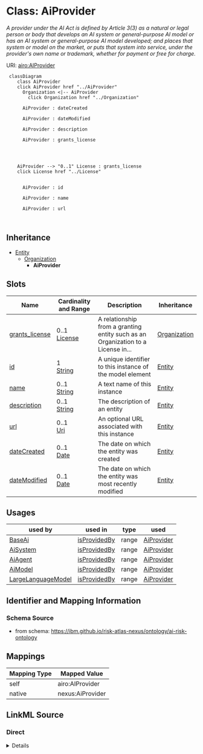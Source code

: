 

# Class: AiProvider


_A provider under the AI Act is defined by Article 3(3) as a natural or legal person or body that develops an AI system or general-purpose AI model or has an AI system or general-purpose AI model developed; and places that system or model on the market, or puts that system into service, under the provider's own name or trademark, whether for payment or free for charge._





URI: [airo:AIProvider](https://w3id.org/airo#AIProvider)






```mermaid
 classDiagram
    class AiProvider
    click AiProvider href "../AiProvider"
      Organization <|-- AiProvider
        click Organization href "../Organization"
      
      AiProvider : dateCreated
        
      AiProvider : dateModified
        
      AiProvider : description
        
      AiProvider : grants_license
        
          
    
    
    AiProvider --> "0..1" License : grants_license
    click License href "../License"

        
      AiProvider : id
        
      AiProvider : name
        
      AiProvider : url
        
      
```





## Inheritance
* [Entity](Entity.md)
    * [Organization](Organization.md)
        * **AiProvider**



## Slots

| Name | Cardinality and Range | Description | Inheritance |
| ---  | --- | --- | --- |
| [grants_license](grants_license.md) | 0..1 <br/> [License](License.md) | A relationship from a granting entity such as an Organization to a License in... | [Organization](Organization.md) |
| [id](id.md) | 1 <br/> [String](String.md) | A unique identifier to this instance of the model element | [Entity](Entity.md) |
| [name](name.md) | 0..1 <br/> [String](String.md) | A text name of this instance | [Entity](Entity.md) |
| [description](description.md) | 0..1 <br/> [String](String.md) | The description of an entity | [Entity](Entity.md) |
| [url](url.md) | 0..1 <br/> [Uri](Uri.md) | An optional URL associated with this instance | [Entity](Entity.md) |
| [dateCreated](dateCreated.md) | 0..1 <br/> [Date](Date.md) | The date on which the entity was created | [Entity](Entity.md) |
| [dateModified](dateModified.md) | 0..1 <br/> [Date](Date.md) | The date on which the entity was most recently modified | [Entity](Entity.md) |





## Usages

| used by | used in | type | used |
| ---  | --- | --- | --- |
| [BaseAi](BaseAi.md) | [isProvidedBy](isProvidedBy.md) | range | [AiProvider](AiProvider.md) |
| [AiSystem](AiSystem.md) | [isProvidedBy](isProvidedBy.md) | range | [AiProvider](AiProvider.md) |
| [AiAgent](AiAgent.md) | [isProvidedBy](isProvidedBy.md) | range | [AiProvider](AiProvider.md) |
| [AiModel](AiModel.md) | [isProvidedBy](isProvidedBy.md) | range | [AiProvider](AiProvider.md) |
| [LargeLanguageModel](LargeLanguageModel.md) | [isProvidedBy](isProvidedBy.md) | range | [AiProvider](AiProvider.md) |






## Identifier and Mapping Information







### Schema Source


* from schema: https://ibm.github.io/risk-atlas-nexus/ontology/ai-risk-ontology




## Mappings

| Mapping Type | Mapped Value |
| ---  | ---  |
| self | airo:AIProvider |
| native | nexus:AiProvider |







## LinkML Source

<!-- TODO: investigate https://stackoverflow.com/questions/37606292/how-to-create-tabbed-code-blocks-in-mkdocs-or-sphinx -->

### Direct

<details>
```yaml
name: AiProvider
description: A provider under the AI Act is defined by Article 3(3) as a natural or
  legal person or body that develops an AI system or general-purpose AI model or has
  an AI system or general-purpose AI model developed; and places that system or model
  on the market, or puts that system into service, under the provider's own name or
  trademark, whether for payment or free for charge.
from_schema: https://ibm.github.io/risk-atlas-nexus/ontology/ai-risk-ontology
is_a: Organization
class_uri: airo:AIProvider

```
</details>

### Induced

<details>
```yaml
name: AiProvider
description: A provider under the AI Act is defined by Article 3(3) as a natural or
  legal person or body that develops an AI system or general-purpose AI model or has
  an AI system or general-purpose AI model developed; and places that system or model
  on the market, or puts that system into service, under the provider's own name or
  trademark, whether for payment or free for charge.
from_schema: https://ibm.github.io/risk-atlas-nexus/ontology/ai-risk-ontology
is_a: Organization
attributes:
  grants_license:
    name: grants_license
    description: A relationship from a granting entity such as an Organization to
      a License instance.
    from_schema: https://ibm.github.io/risk-atlas-nexus/ontology/ai-risk-ontology
    rank: 1000
    alias: grants_license
    owner: AiProvider
    domain_of:
    - Organization
    range: License
  id:
    name: id
    description: A unique identifier to this instance of the model element. Example
      identifiers include UUID, URI, URN, etc.
    from_schema: https://ibm.github.io/risk-atlas-nexus/ontology/ai-risk-ontology
    rank: 1000
    slot_uri: schema:identifier
    identifier: true
    alias: id
    owner: AiProvider
    domain_of:
    - Entity
    range: string
    required: true
  name:
    name: name
    description: A text name of this instance.
    from_schema: https://ibm.github.io/risk-atlas-nexus/ontology/ai-risk-ontology
    rank: 1000
    slot_uri: schema:name
    alias: name
    owner: AiProvider
    domain_of:
    - Entity
    - BenchmarkMetadataCard
    range: string
  description:
    name: description
    description: The description of an entity
    from_schema: https://ibm.github.io/risk-atlas-nexus/ontology/ai-risk-ontology
    rank: 1000
    slot_uri: schema:description
    alias: description
    owner: AiProvider
    domain_of:
    - Entity
    range: string
  url:
    name: url
    description: An optional URL associated with this instance.
    from_schema: https://ibm.github.io/risk-atlas-nexus/ontology/ai-risk-ontology
    rank: 1000
    slot_uri: schema:url
    alias: url
    owner: AiProvider
    domain_of:
    - Entity
    range: uri
  dateCreated:
    name: dateCreated
    description: The date on which the entity was created.
    from_schema: https://ibm.github.io/risk-atlas-nexus/ontology/ai-risk-ontology
    rank: 1000
    slot_uri: schema:dateCreated
    alias: dateCreated
    owner: AiProvider
    domain_of:
    - Entity
    range: date
    required: false
  dateModified:
    name: dateModified
    description: The date on which the entity was most recently modified.
    from_schema: https://ibm.github.io/risk-atlas-nexus/ontology/ai-risk-ontology
    rank: 1000
    slot_uri: schema:dateModified
    alias: dateModified
    owner: AiProvider
    domain_of:
    - Entity
    range: date
    required: false
class_uri: airo:AIProvider

```
</details>